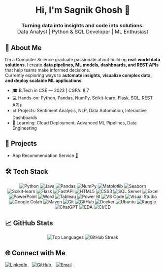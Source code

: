 <h1 align="center">Hi, I'm Sagnik Ghosh 👋</h1>
<h3 align="center">Turning data into insights and code into solutions.<br>
<span style="font-weight:normal;">Data Analyst | Python & SQL Developer | ML Enthusiast</span></h3>


## 🧩 About Me
I’m a Computer Science graduate passionate about building **real-world data solutions**. I create **data pipelines, ML models, dashboards, and REST APIs** that help teams make informed decisions.  
Currently exploring ways to **automate insights, visualize complex data, and deploy scalable ML applications**.

- 🎓 B.Tech in CSE — 2023 | CGPA: 8.7  
- 💻 Hands-on: Python, Pandas, NumPy, Scikit-learn, Flask, SQL, REST APIs  
- 📊 Projects: Sentiment Analysis, NLP, Data Automation, Interactive Dashboards  
- 🌱 Learning: Cloud Deployment, Advanced ML Pipelines, Data Engineering  


## 🚀 Projects
- App Recommendation Service <a href="https://github.com/coderSagnikDS/App-Recommendation-Service" target="_blank">🔗</a>

## 🛠️ Tech Stack

<p align="center">
  <!-- Programming Languages & Libraries -->
  <img alt="Python" src="https://img.shields.io/badge/Python-3776AB?style=for-the-badge&logo=python&logoColor=white" />
  <img alt="Java" src="https://img.shields.io/badge/Java-007396?style=for-the-badge&logo=java&logoColor=white" />
  <img alt="Pandas" src="https://img.shields.io/badge/Pandas-150458?style=for-the-badge&logo=pandas&logoColor=white" />
  <img alt="NumPy" src="https://img.shields.io/badge/NumPy-013243?style=for-the-badge&logo=numpy&logoColor=white" />
  <img alt="Matplotlib" src="https://img.shields.io/badge/Matplotlib-F7931E?style=for-the-badge&logo=matplotlib&logoColor=white" />
  <img alt="Seaborn" src="https://img.shields.io/badge/Seaborn-4C72B0?style=for-the-badge&logo=seaborn&logoColor=white" />
  <img alt="Scikit-learn" src="https://img.shields.io/badge/Scikit--learn-F7931E?style=for-the-badge&logo=scikit-learn&logoColor=white" />

  <!-- Web & Frameworks -->
  <img alt="Flask" src="https://img.shields.io/badge/Flask-000000?style=for-the-badge&logo=flask&logoColor=white" />
  <img alt="FastAPI" src="https://img.shields.io/badge/FastAPI-009688?style=for-the-badge&logo=fastapi&logoColor=white" />
  <img alt="HTML5" src="https://img.shields.io/badge/HTML5-E34F26?style=for-the-badge&logo=html5&logoColor=white" />
  <img alt="CSS3" src="https://img.shields.io/badge/CSS3-1572B6?style=for-the-badge&logo=css3&logoColor=white" />

  <!-- Databases & BI -->
  <img alt="SQL Server" src="https://img.shields.io/badge/Microsoft_SQL_Server-CC2927?style=for-the-badge&logo=microsoftsqlserver&logoColor=white" />
  <img alt="Excel" src="https://img.shields.io/badge/Excel-217346?style=for-the-badge&logo=microsoft-excel&logoColor=white" />
  <img alt="PowerPoint" src="https://img.shields.io/badge/PowerPoint-D24726?style=for-the-badge&logo=microsoft-powerpoint&logoColor=white" />
  <img alt="Word" src="https://img.shields.io/badge/Word-2B579A?style=for-the-badge&logo=microsoft-word&logoColor=white" />
  <img alt="Tableau" src="https://img.shields.io/badge/Tableau-E97627?style=for-the-badge&logo=tableau&logoColor=white" />
  <img alt="Power BI" src="https://img.shields.io/badge/Power_BI-F2C811?style=for-the-badge&logo=microsoft-power-bi&logoColor=black" />

  <!-- Tools & IDEs -->
  <img alt="VS Code" src="https://img.shields.io/badge/VS_Code-007ACC?style=for-the-badge&logo=visual-studio-code&logoColor=white" />
  <img alt="Visual Studio" src="https://img.shields.io/badge/Visual_Studio-5C2D91?style=for-the-badge&logo=visual-studio&logoColor=white" />
  <img alt="Google Colab" src="https://img.shields.io/badge/Google_Colab-F9AB00?style=for-the-badge&logo=googlecolab&logoColor=white" />
  <img alt="Maven" src="https://img.shields.io/badge/Maven-C71A36?style=for-the-badge&logo=apachemaven&logoColor=white" />
  <img alt="Git" src="https://img.shields.io/badge/Git-F05032?style=for-the-badge&logo=git&logoColor=white" />
  <img alt="GitHub" src="https://img.shields.io/badge/GitHub-181717?style=for-the-badge&logo=github&logoColor=white" />
  <img alt="Docker" src="https://img.shields.io/badge/Docker-2496ED?style=for-the-badge&logo=docker&logoColor=white" />
  
  <!-- Platforms & OS -->
  <img alt="Ubuntu" src="https://img.shields.io/badge/Ubuntu-E95420?style=for-the-badge&logo=ubuntu&logoColor=white" />
  <img alt="Kaggle" src="https://img.shields.io/badge/Kaggle-20BEFF?style=for-the-badge&logo=kaggle&logoColor=white" />
  <img alt="ChatGPT" src="https://img.shields.io/badge/ChatGPT-00A67E?style=for-the-badge&logo=chatgpt&logoColor=white" />

  <!-- Concepts -->
  <img alt="EDA" src="https://img.shields.io/badge/EDA-4B0082?style=for-the-badge&logo=gnuplot&logoColor=white" />
  <img alt="CI/CD" src="https://img.shields.io/badge/CI/CD-007ACC?style=for-the-badge&logo=azuredevops&logoColor=white" />
</p>


## 📈 GitHub Stats
<p align="center">
  <img src="https://github-readme-stats.vercel.app/api/top-langs/?username=coderSagnikDS&layout=compact&theme=radical" alt="Top Languages" />
  <img src="https://streak-stats.demolab.com/?user=coderSagnikDS&theme=radical" alt="GitHub Streak" />
</p>


## 🌐 Connect with Me
<p align="left">
  <a href="https://www.linkedin.com/in/sagnik-ghosh-80b596367/" target="_blank">
    <img alt="LinkedIn" src="https://img.shields.io/badge/linkedin-%230077B5.svg?style=for-the-badge&logo=linkedin&logoColor=white" />
    
  </a>
  &nbsp;&nbsp;
  <a href="https://github.com/coderSagnikDS" target="_blank">
    <img alt="GitHub" src="https://img.shields.io/badge/GitHub-181717?style=for-the-badge&logo=github&logoColor=white" />
  </a>
  &nbsp;&nbsp;
  <a href="mailto:sagnik.ghosh.prof28@gmail.com" target="_blank">
    <img alt="Email" src="https://img.shields.io/badge/Gmail-D14836?style=for-the-badge&logo=gmail&logoColor=white" />
  </a>
</p>

